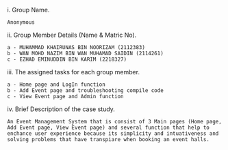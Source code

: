 i. Group Name.

    Anonymous

ii. Group Member Details (Name & Matric No).

    a - MUHAMMAD KHAIRUNAS BIN NOORIZAM (2112383)
    b - WAN MOHD NAZIM BIN WAN MUHAMAD SAIDIN (2114261)
    c - EZHAD EMINUDDIN BIN KARIM (2218327)

iii. The assigned tasks for each group member.

    a - Home page and LogIn function
    b - Add Event page and troubleshooting compile code
    c - View Event page and Admin function

iv. Brief Description of the case study.

    An Event Management System that is consist of 3 Main pages (Home page, Add Event page, View Event page) and several function that help to enchance user experience because its simplicity and intuativeness and solving problems that have transpiare when booking an event halls.